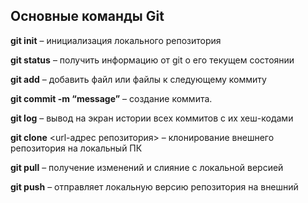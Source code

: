 ## Основные команды Git

**git init** – инициализация локального репозитория
	
**git status** – получить информацию от git о его текущем состоянии
	
**git add** – добавить файл или файлы к следующему коммиту
	
**git commit -m “message”** – создание коммита.
	
**git log** – вывод на экран истории всех коммитов с их хеш-кодами
	
**git clone** <url-адрес репозитория> – клонирование внешнего репозитория на  локальный ПК
	
**git pull** – получение изменений и слияние с локальной версией
	
**git push** – отправляет локальную версию репозитория на внешний

